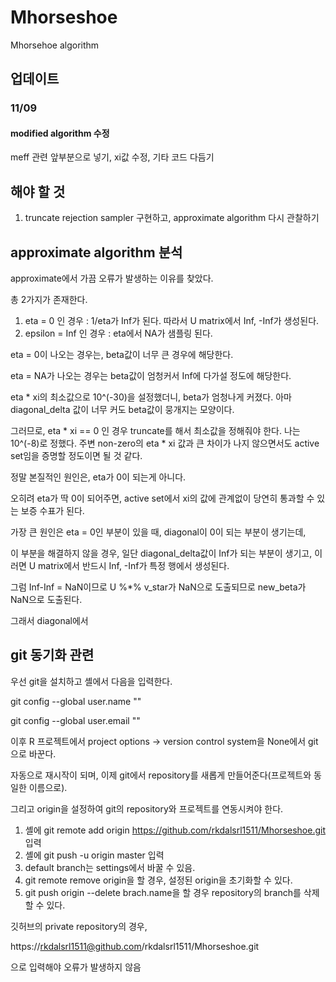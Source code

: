 # Mhorseshoe

Mhorsehoe algorithm






## 업데이트

### 11/09

#### modified algorithm 수정

meff 관련 앞부분으로 넣기, xi값 수정, 기타 코드 다듬기




## 해야 할 것 

1. truncate rejection sampler 구현하고, approximate algorithm 다시 관찰하기



## approximate algorithm 분석

approximate에서 가끔 오류가 발생하는 이유를 찾았다.

총 2가지가 존재한다.

1. eta = 0 인 경우 : 1/eta가 Inf가 된다. 따라서 U matrix에서 Inf, -Inf가 생성된다.
2. epsilon = Inf 인 경우 : eta에서 NA가 샘플링 된다.

eta = 0이 나오는 경우는, beta값이 너무 큰 경우에 해당한다.

eta = NA가 나오는 경우는 beta값이 엄청커서 Inf에 다가설 정도에 해당한다.

eta * xi의 최소값으로 10^(-30)을 설정했더니, beta가 엄청나게 커졌다. 아마 diagonal_delta 값이 너무 커도 beta값이 뭉개지는 모양이다.

그러므로, eta * xi == 0 인 경우 truncate를 해서 최소값을 정해줘야 한다. 나는 10^(-8)로 정했다. 주변 non-zero의 eta * xi 값과 큰 차이가 나지 않으면서도 active set임을 증명할 정도이면 될 것 같다.


정말 본질적인 원인은, eta가 0이 되는게 아니다.

오히려 eta가 딱 0이 되어주면, active set에서 xi의 값에 관계없이 당연히 통과할 수 있는 보증 수표가 된다.

가장 큰 원인은 eta = 0인 부분이 있을 때, diagonal이 0이 되는 부분이 생기는데,

이 부분을 해결하지 않을 경우, 일단 diagonal_delta값이 Inf가 되는 부분이 생기고, 이러면 U matrix에서 반드시 Inf, -Inf가 특정 행에서 생성된다.

그럼 Inf-Inf = NaN이므로 U %*% v_star가 NaN으로 도출되므로 new_beta가 NaN으로 도출된다.

그래서 diagonal에서 



## git 동기화 관련

우선 git을 설치하고 셸에서 다음을 입력한다.

git config --global user.name ""

git config --global user.email ""

이후 R 프로젝트에서 project options -> version control system을 None에서 git으로 바꾼다.

자동으로 재시작이 되며, 이제 git에서 repository를 새롭게 만들어준다(프로젝트와 동일한 이름으로).

그리고 origin을 설정하여 git의 repository와 프로젝트를 연동시켜야 한다.

1. 셸에 git remote add origin https://github.com/rkdalsrl1511/Mhorseshoe.git 입력
2. 셸에 git push -u origin master 입력
3. default branch는 settings에서 바꿀 수 있음.
4. git remote remove origin을 할 경우, 설정된 origin을 초기화할 수 있다.
5. git push origin --delete brach.name을 할 경우 repository의 branch를 삭제할 수 있다.


깃허브의 private repository의 경우,

https://rkdalsrl1511@github.com/rkdalsrl1511/Mhorseshoe.git

으로 입력해야 오류가 발생하지 않음
